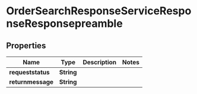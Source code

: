 

# OrderSearchResponseServiceResponseResponsepreamble


## Properties

| Name | Type | Description | Notes |
|------------ | ------------- | ------------- | -------------|
|**requeststatus** | **String** |  |  |
|**returnmessage** | **String** |  |  |



